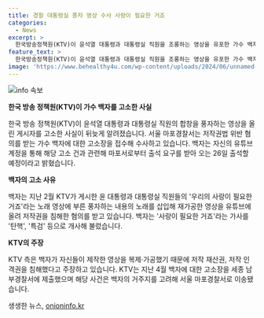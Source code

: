 ```yaml
---
title: 경찰 대통령실 풍자 영상 수사 사랑이 필요한 거죠 
categories:
  - News
excerpt: >
  한국방송정책원(KTV)이 윤석열 대통령과 대통령실 직원을 조롱하는 영상을 유포한 가수 백자에 대해 고소장을 제출했습니다. 백자는 해당 영상에 부적절한 가사를 덧대어 재가공하여 유튜브에 올려 저작권을 침해한 혐의를 받고 있으며, KTV는 저작 재산권과 인격권을 침해했다고 주장하고 있습니다. 현재 서울 마포경찰서에서 수사 중이며, 백자는 출석 요구에 응할 예정입니다.
feature_text: >
  한국방송정책원(KTV)이 윤석열 대통령과 대통령실 직원을 조롱하는 영상을 유포한 가수 백자에 대해 고소장을 제출했습니다. 백자는 해당 영상에 부적절한 가사를 덧대어 재가공하여 유튜브에 올려 저작권을 침해한 혐의를 받고 있으며, KTV는 저작 재산권과 인격권을 침해했다고 주장하고 있습니다. 현재 서울 마포경찰서에서 수사 중이며, 백자는 출석 요구에 응할 예정입니다.
image: 'https://www.behealthy4u.com/wp-content/uploads/2024/06/unnamed-file.png'
---
```


<p><img src="https://www.behealthy4u.com/wp-content/uploads/2024/06/unnamed-file.png" alt="info 속보" /></p>

<p><b>한국 방송 정책원(KTV)이 가수 백자를 고소한 사실</b></p>

<p>한국 방송 정책원(KTV)이 윤석열 대통령과 대통령실 직원의 합창을 풍자하는 영상을 올린 게시자를 고소한 사실이 뒤늦게 알려졌습니다. 서울 마포경찰서는 저작권법 위반 혐의를 받는 가수 백자에 대한 고소장을 접수해 수사하고 있습니다. 백자는 자신의 유튜브 계정을 통해 해당 고소 건과 관련해 마포서로부터 출석 요구를 받아 오는 26일 출석할 예정이라고 밝혔습니다.</p>

<p><b>백자의 고소 사유</b></p>

<p>백자는 지난 2월 KTV가 게시한 윤 대통령과 대통령실 직원들의 '우리의 사랑이 필요한 거죠'라는 노래 영상에 부른 풍자하는 내용의 노래를 삽입해 재가공한 영상을 유튜브에 올려 저작권을 침해한 혐의를 받고 있습니다. 백자는 '사랑이 필요한 거죠'라는 가사를 '탄핵', '특검' 등으로 개사해 불렀습니다.</p>

<p><b>KTV의 주장</b></p>

<p>KTV 측은 백자가 자신들이 제작한 영상을 복제·가공했기 때문에 저작 재산권, 저작 인격권을 침해했다고 주장하고 있습니다. KTV는 지난 4월 백자에 대한 고소장을 세종 남부경찰서에 제출했으며 해당 사건은 백자의 거주지를 고려해 서울 마포경찰서로 이송됐습니다.</p>
생생한 뉴스, <a href="https://onioninfo.kr" rel="dofollow">onioninfo.kr</a>


